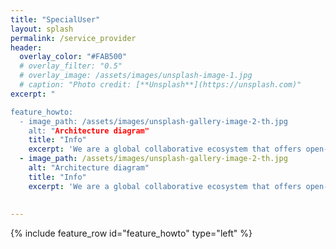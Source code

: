 ```yaml
---
title: "SpecialUser"
layout: splash
permalink: /service_provider
header:
  overlay_color: "#FAB500"
  # overlay_filter: "0.5"
  # overlay_image: /assets/images/unsplash-image-1.jpg
  # caption: "Photo credit: [**Unsplash**](https://unsplash.com)"
excerpt: "

feature_howto:
  - image_path: /assets/images/unsplash-gallery-image-2-th.jpg
    alt: "Architecture diagram"
    title: "Info"
    excerpt: 'We are a global collaborative ecosystem that offers open-source satellite and terrestrial communication solutions and use case specific services.'
  - image_path: /assets/images/unsplash-gallery-image-2-th.jpg
    alt: "Architecture diagram"
    title: "Info"
    excerpt: 'We are a global collaborative ecosystem that offers open-source satellite and terrestrial communication solutions and use case specific services.'
 
 
---
```


{% include feature_row id="feature_howto" type="left" %}
